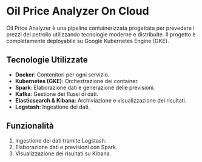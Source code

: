 # Oil Price Analyzer On Cloud

Oil Price Analyzer è una pipeline containerizzata progettata per prevedere i prezzi del petrolio utilizzando tecnologie moderne e distribuite. Il progetto è completamente deployabile su Google Kubernetes Engine (GKE).

## Tecnologie Utilizzate
- **Docker**: Contenitori per ogni servizio.
- **Kubernetes (GKE)**: Orchestrazione dei container.
- **Spark**: Elaborazione dati e generazione delle previsioni.
- **Kafka**: Gestione dei flussi di dati.
- **Elasticsearch & Kibana**: Archiviazione e visualizzazione dei risultati.
- **Logstash**: Ingestione dei dati.

## Funzionalità
1. Ingestione dei dati tramite Logstash.
2. Elaborazione dati e previsioni con Spark.
3. Visualizzazione dei risultati su Kibana.
